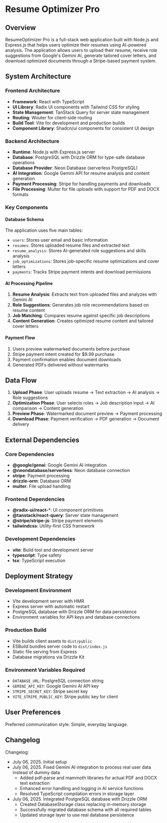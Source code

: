 # Resume Optimizer Pro

## Overview

ResumeOptimizer Pro is a full-stack web application built with Node.js and Express.js that helps users optimize their resumes using AI-powered analysis. The application allows users to upload their resume, receive role suggestions from Google's Gemini AI, generate tailored cover letters, and download optimized documents through a Stripe-based payment system.

## System Architecture

### Frontend Architecture
- **Framework**: React with TypeScript
- **UI Library**: Radix UI components with Tailwind CSS for styling
- **State Management**: TanStack Query for server state management
- **Routing**: Wouter for client-side routing
- **Build Tool**: Vite for development and production builds
- **Component Library**: Shadcn/ui components for consistent UI design

### Backend Architecture
- **Runtime**: Node.js with Express.js server
- **Database**: PostgreSQL with Drizzle ORM for type-safe database operations
- **Database Provider**: Neon Database (serverless PostgreSQL)
- **AI Integration**: Google Gemini API for resume analysis and content generation
- **Payment Processing**: Stripe for handling payments and downloads
- **File Processing**: Multer for file uploads with support for PDF and DOCX formats

### Key Components

#### Database Schema
The application uses five main tables:
- `users`: Stores user email and basic information
- `resumes`: Stores uploaded resume files and extracted text
- `resume_analysis`: Stores AI-generated role suggestions and skills analysis
- `job_optimizations`: Stores job-specific resume optimizations and cover letters
- `payments`: Tracks Stripe payment intents and download permissions

#### AI Processing Pipeline
1. **Resume Analysis**: Extracts text from uploaded files and analyzes with Gemini AI
2. **Role Suggestions**: Generates job role recommendations based on resume content
3. **Job Matching**: Compares resume against specific job descriptions
4. **Content Generation**: Creates optimized resume content and tailored cover letters

#### Payment Flow
1. Users preview watermarked documents before purchase
2. Stripe payment intent created for $9.99 purchase
3. Payment confirmation enables document downloads
4. Generated PDFs delivered without watermarks

## Data Flow

1. **Upload Phase**: User uploads resume → Text extraction → AI analysis → Role suggestions
2. **Optimization Phase**: User selects roles → Job description input → AI comparison → Content generation
3. **Preview Phase**: Watermarked document preview → Payment processing
4. **Download Phase**: Payment verification → PDF generation → Document delivery

## External Dependencies

### Core Dependencies
- **@google/genai**: Google Gemini AI integration
- **@neondatabase/serverless**: Neon database connection
- **stripe**: Payment processing
- **drizzle-orm**: Database ORM
- **multer**: File upload handling

### Frontend Dependencies
- **@radix-ui/react-***: UI component primitives
- **@tanstack/react-query**: Server state management
- **@stripe/stripe-js**: Stripe payment elements
- **tailwindcss**: Utility-first CSS framework

### Development Dependencies
- **vite**: Build tool and development server
- **typescript**: Type safety
- **tsx**: TypeScript execution

## Deployment Strategy

### Development Environment
- Vite development server with HMR
- Express server with automatic restart
- PostgreSQL database with Drizzle ORM for data persistence
- Environment variables for API keys and database connections

### Production Build
- Vite builds client assets to `dist/public`
- ESBuild bundles server code to `dist/index.js`
- Static file serving from Express
- Database migrations via Drizzle Kit

### Environment Variables Required
- `DATABASE_URL`: PostgreSQL connection string
- `GEMINI_API_KEY`: Google Gemini AI API key
- `STRIPE_SECRET_KEY`: Stripe secret key
- `VITE_STRIPE_PUBLIC_KEY`: Stripe public key for client

## User Preferences

Preferred communication style: Simple, everyday language.

## Changelog

Changelog:
- July 06, 2025. Initial setup
- July 06, 2025. Fixed Gemini AI integration to process real user data instead of dummy data
  - Added pdf-parse and mammoth libraries for actual PDF and DOCX text extraction
  - Enhanced error handling and logging in AI service functions
  - Resolved TypeScript compilation errors in storage layer
- July 06, 2025. Integrated PostgreSQL database with Drizzle ORM
  - Created DatabaseStorage class replacing in-memory storage
  - Successfully migrated database schema with all required tables
  - Updated storage layer to use real database persistence